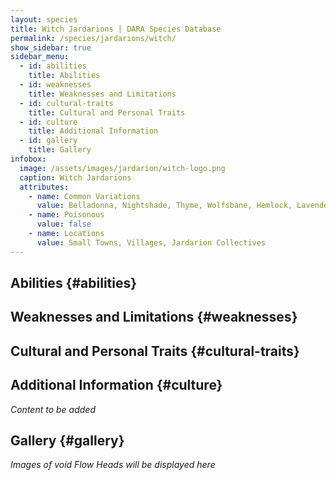 ```yaml
---
layout: species
title: Witch Jardarions | DARA Species Database
permalink: /species/jardarions/witch/
show_sidebar: true
sidebar_menu:
  - id: abilities
    title: Abilities
  - id: weaknesses
    title: Weaknesses and Limitations
  - id: cultural-traits
    title: Cultural and Personal Traits
  - id: culture
    title: Additional Information
  - id: gallery
    title: Gallery
infobox:
  image: /assets/images/jardarion/witch-logo.png
  caption: Witch Jardarions
  attributes:
    - name: Common Variations
      value: Belladonna, Nightshade, Thyme, Wolfsbane, Hemlock, Lavender
    - name: Poisonous
      value: false
    - name: Locations
      value: Small Towns, Villages, Jardarion Collectives
---
```


## Abilities {#abilities}

## Weaknesses and Limitations {#weaknesses}

## Cultural and Personal Traits {#cultural-traits}

## Additional Information {#culture}

*Content to be added*

## Gallery {#gallery}

*Images of void Flow Heads will be displayed here*
